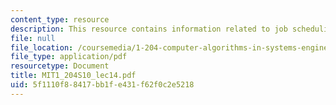 ```yaml
---
content_type: resource
description: This resource contains information related to job scheduling.
file: null
file_location: /coursemedia/1-204-computer-algorithms-in-systems-engineering-spring-2010/5f1110f88417bb1fe431f62f0c2e5218_MIT1_204S10_lec14.pdf
file_type: application/pdf
resourcetype: Document
title: MIT1_204S10_lec14.pdf
uid: 5f1110f8-8417-bb1f-e431-f62f0c2e5218
---
```

